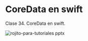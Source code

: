 # CoreData en swift
Clase 34. CoreData en swift.

![rojito-para-tutoriales pptx](https://github.com/user-attachments/assets/5f28a8c0-9541-41b2-98e8-48035795b88d)
